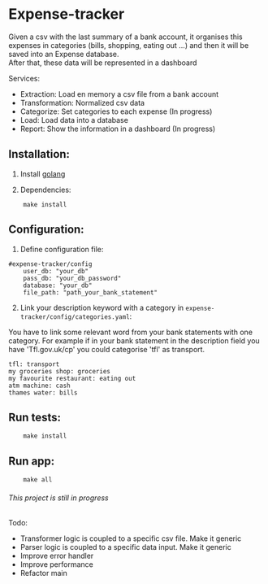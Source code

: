 # Expense-tracker

Given a csv with the last summary of a bank account, it organises this expenses in categories 
(bills, shopping, eating out …) and then it will be saved into an Expense database.  
After that, these data will be represented in a dashboard

Services:

- Extraction: Load en memory a csv file from a bank account
- Transformation: Normalized csv data
- Categorize: Set categories to each expense (In progress)
- Load: Load data into a database
- Report: Show the information in a dashboard (In progress)

## Installation:

1. Install [golang](https://golang.org/doc/install)
 
2. Dependencies:

```
    make install
```

## Configuration:
1. Define configuration file:

```
#expense-tracker/config
    user_db: "your_db"
    pass_db: "your_db_password"
    database: "your_db"
    file_path: "path_your_bank_statement"
```

2. Link your description keyword with a category in  `expense-tracker/config/categories.yaml`: 

You have to link some relevant word from your bank statements with one category.
For example if in your bank statement in the description field you have 'Tfl.gov.uk/cp' you 
could categorise 'tfl' as transport. 

```
tfl: transport
my groceries shop: groceries
my favourite restaurant: eating out
atm machine: cash
thames water: bills
```

## Run tests: 

```
    make install
```

## Run app: 

```
    make all
```
###### This project is still in progress 

Todo: 
- Transformer logic is coupled to a specific csv file. Make it generic
- Parser logic is coupled to a specific data input. Make it generic
- Improve error handler
- Improve performance
- Refactor main